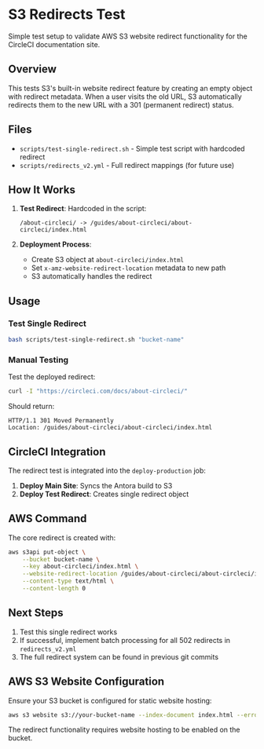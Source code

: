 # S3 Redirects Test

Simple test setup to validate AWS S3 website redirect functionality for the CircleCI documentation site.

## Overview

This tests S3's built-in website redirect feature by creating an empty object with redirect metadata. When a user visits the old URL, S3 automatically redirects them to the new URL with a 301 (permanent redirect) status.

## Files

- `scripts/test-single-redirect.sh` - Simple test script with hardcoded redirect
- `scripts/redirects_v2.yml` - Full redirect mappings (for future use)

## How It Works

1. **Test Redirect**: Hardcoded in the script:
   ```
   /about-circleci/ -> /guides/about-circleci/about-circleci/index.html
   ```

2. **Deployment Process**:
   - Create S3 object at `about-circleci/index.html`
   - Set `x-amz-website-redirect-location` metadata to new path
   - S3 automatically handles the redirect

## Usage

### Test Single Redirect

```bash
bash scripts/test-single-redirect.sh "bucket-name"
```

### Manual Testing

Test the deployed redirect:
```bash
curl -I "https://circleci.com/docs/about-circleci/"
```

Should return:
```
HTTP/1.1 301 Moved Permanently
Location: /guides/about-circleci/about-circleci/index.html
```

## CircleCI Integration

The redirect test is integrated into the `deploy-production` job:

1. **Deploy Main Site**: Syncs the Antora build to S3
2. **Deploy Test Redirect**: Creates single redirect object

## AWS Command

The core redirect is created with:
```bash
aws s3api put-object \
    --bucket bucket-name \
    --key about-circleci/index.html \
    --website-redirect-location /guides/about-circleci/about-circleci/index.html \
    --content-type text/html \
    --content-length 0
```

## Next Steps

1. Test this single redirect works
2. If successful, implement batch processing for all 502 redirects in `redirects_v2.yml`
3. The full redirect system can be found in previous git commits

## AWS S3 Website Configuration

Ensure your S3 bucket is configured for static website hosting:
```bash
aws s3 website s3://your-bucket-name --index-document index.html --error-document 404.html
```

The redirect functionality requires website hosting to be enabled on the bucket.